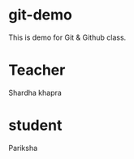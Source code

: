 # git-demo
This is demo for Git & Github class.

#  Teacher
 Shardha khapra

 # student
  Pariksha
  
